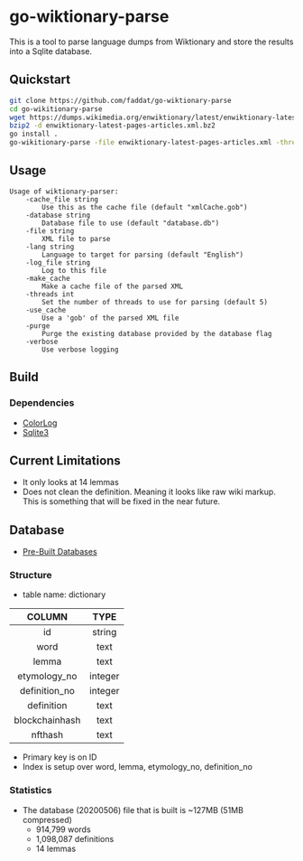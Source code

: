 # go-wiktionary-parse

This is a tool to parse language dumps from Wiktionary and store the results into a Sqlite database.

## Quickstart

```bash
git clone https://github.com/faddat/go-wiktionary-parse
cd go-wikitionary-parse
wget https://dumps.wikimedia.org/enwiktionary/latest/enwiktionary-latest-pages-articles.xml.bz2
bzip2 -d enwiktionary-latest-pages-articles.xml.bz2
go install .
go-wikitionary-parse -file enwiktionary-latest-pages-articles.xml -threads 20 -database test.db
```

## Usage

```text
Usage of wiktionary-parser:
    -cache_file string
        Use this as the cache file (default "xmlCache.gob")
    -database string
        Database file to use (default "database.db")
    -file string
        XML file to parse
    -lang string
        Language to target for parsing (default "English")
    -log_file string
        Log to this file
    -make_cache
        Make a cache file of the parsed XML
    -threads int
        Set the number of threads to use for parsing (default 5)
    -use_cache
        Use a 'gob' of the parsed XML file
    -purge
        Purge the existing database provided by the database flag
    -verbose
        Use verbose logging
```

## Build

### Dependencies

- [ColorLog](https://github.com/macdub/go-colorlog)
- [Sqlite3](https://github.com/mattn/go-sqlite3)

## Current Limitations

- It only looks at 14 lemmas
- Does not clean the definition. Meaning it looks like raw wiki markup. This is something that will be fixed in the near future.

## Database

- [Pre-Built Databases](http://www.mcdojoh.com/wiktionary_dbs)

### Structure

- table name: dictionary

| COLUMN         | TYPE    |
|:--------------:|:-------:|
| id             | string  |
| word           | text    |
| lemma          | text    |
| etymology\_no  | integer |
| definition\_no | integer |
| definition     | text    |
| blockchainhash | text    |
| nfthash        | text    |

- Primary key is on ID
- Index is setup over word, lemma, etymology\_no, definition\_no

### Statistics

- The database (20200506) file that is built is ~127MB (51MB compressed)
  - 914,799 words
  - 1,098,087 definitions
  - 14 lemmas
